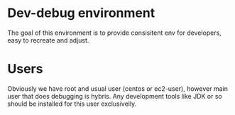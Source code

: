 # Dev-debug environment

The goal of this environment is to provide consisitent env for developers, easy to recreate and adjust.

# Users

Obviously we have root and usual user (centos or ec2-user), however main user that does debugging is hybris. Any development tools like JDK or so should be installed for this user exclusivelly.